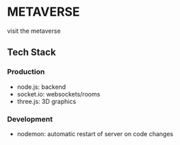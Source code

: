 # METAVERSE
visit the metaverse


## Tech Stack
### Production
* node.js: backend
* socket.io: websockets/rooms
* three.js: 3D graphics
### Development
* nodemon: automatic restart of server on code changes